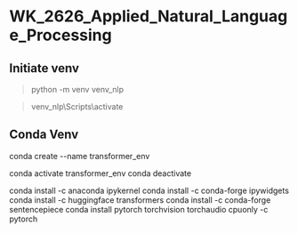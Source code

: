 # WK_2626_Applied_Natural_Language_Processing

## Initiate venv
> python -m venv venv_nlp

> venv_nlp\Scripts\activate

## Conda Venv
conda create --name transformer_env

conda activate transformer_env
conda deactivate

conda install -c anaconda ipykernel
conda install -c conda-forge ipywidgets
conda install -c huggingface transformers
conda install -c conda-forge sentencepiece
conda install pytorch torchvision torchaudio cpuonly -c pytorch
